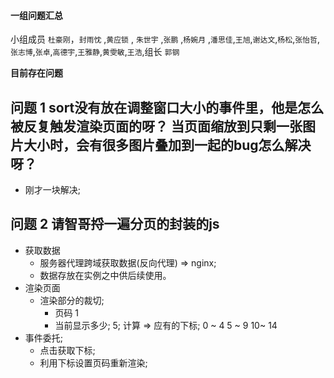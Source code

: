 #### 一组问题汇总

小组成员 `杜豪刚`，`封雨忱` ,`黄应锁` , `朱世宇` ,`张鹏` ,`杨婉月` ,`潘思佳`,`王旭`,`谢达文`,`杨松`,`张怡哲`,`张志博`,`张卓`,`高德宇`,`王雅静`,`黄雯敏`,`王浩`,组长 `郭钢`

**目前存在问题**

## 问题 1 sort没有放在调整窗口大小的事件里，他是怎么被反复触发渲染页面的呀？ 当页面缩放到只剩一张图片大小时，会有很多图片叠加到一起的bug怎么解决呀？

* 刚才一块解决;

## 问题 2 请智哥捋一遍分页的封装的js

* 获取数据
   * 服务器代理跨域获取数据(反向代理) => nginx;    
   * 数据存放在实例之中供后续使用。
* 渲染页面
   * 渲染部分的裁切;
      - 页码  1
      - 当前显示多少; 5;
      计算 => 应有的下标;
      0 ~ 4
      5 ~ 9
      10~ 14
* 事件委托;
    * 点击获取下标;
    * 利用下标设置页码重新渲染;

